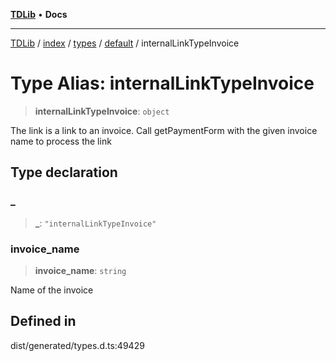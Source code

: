[**TDLib**](../../../../../../README.md) • **Docs**

***

[TDLib](../../../../../../modules.md) / [index](../../../../../README.md) / [types](../../../README.md) / [default](../README.md) / internalLinkTypeInvoice

# Type Alias: internalLinkTypeInvoice

> **internalLinkTypeInvoice**: `object`

The link is a link to an invoice. Call getPaymentForm with the given invoice name to process the link

## Type declaration

### \_

> **\_**: `"internalLinkTypeInvoice"`

### invoice\_name

> **invoice\_name**: `string`

Name of the invoice

## Defined in

dist/generated/types.d.ts:49429
